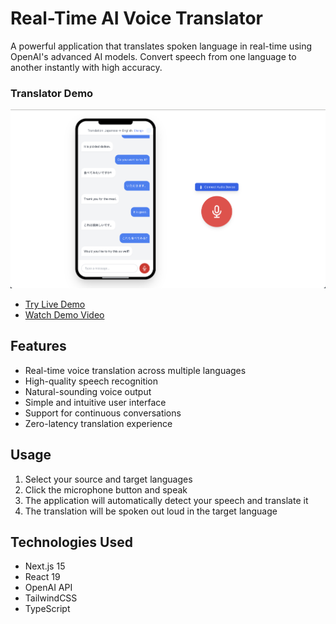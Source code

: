 # Real-Time AI Voice Translator

A powerful application that translates spoken language in real-time using OpenAI's advanced AI models. Convert speech from one language to another instantly with high accuracy.

### Translator Demo
![Translator Demo](./public/translator.png)
- [Try Live Demo](https://realtime-translator-selection.vercel.app/)
- [Watch Demo Video](https://vimeo.com/1078430059)

## Features

- Real-time voice translation across multiple languages
- High-quality speech recognition
- Natural-sounding voice output
- Simple and intuitive user interface
- Support for continuous conversations
- Zero-latency translation experience

## Usage

1. Select your source and target languages
2. Click the microphone button and speak
3. The application will automatically detect your speech and translate it
4. The translation will be spoken out loud in the target language

## Technologies Used

- Next.js 15
- React 19
- OpenAI API
- TailwindCSS
- TypeScript